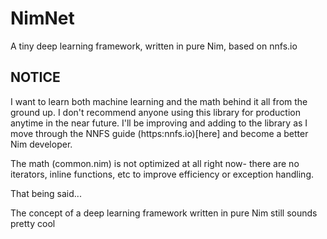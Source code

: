 # NimNet
A tiny deep learning framework, written in pure Nim, based on nnfs.io

## NOTICE
I want to learn both machine learning and the math behind it all from the ground up. I don't recommend anyone using this library for production anytime in the near future. I'll be improving and adding to the library as I move through the NNFS guide (https:nnfs.io)[here] and become a better Nim developer.

The math (common.nim) is not optimized at all right now- there are no iterators, inline functions, etc to improve efficiency or exception handling.

That being said...

The concept of a deep learning framework written in pure Nim still sounds pretty cool

